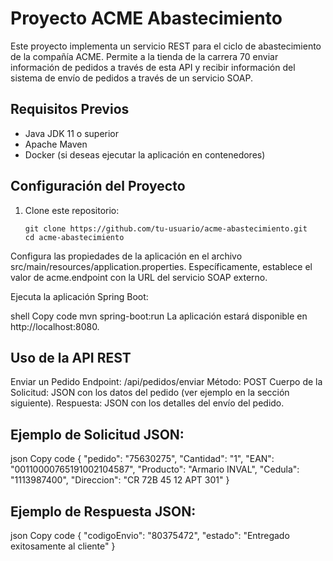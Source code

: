 # Proyecto ACME Abastecimiento

Este proyecto implementa un servicio REST para el ciclo de abastecimiento de la compañía ACME. Permite a la tienda de la carrera 70 enviar información de pedidos a través de esta API y recibir información del sistema de envío de pedidos a través de un servicio SOAP.

## Requisitos Previos

- Java JDK 11 o superior
- Apache Maven
- Docker (si deseas ejecutar la aplicación en contenedores)

## Configuración del Proyecto

1. Clone este repositorio:

   ```shell
   git clone https://github.com/tu-usuario/acme-abastecimiento.git
   cd acme-abastecimiento

Configura las propiedades de la aplicación en el archivo src/main/resources/application.properties. Específicamente, establece el valor de acme.endpoint con la URL del servicio SOAP externo.

Ejecuta la aplicación Spring Boot:

shell
Copy code
mvn spring-boot:run
La aplicación estará disponible en http://localhost:8080.

## Uso de la API REST
Enviar un Pedido
Endpoint: /api/pedidos/enviar
Método: POST
Cuerpo de la Solicitud: JSON con los datos del pedido (ver ejemplo en la sección siguiente).
Respuesta: JSON con los detalles del envío del pedido.

## Ejemplo de Solicitud JSON:
json
Copy code
{
  "pedido": "75630275",
  "Cantidad": "1",
  "EAN": "00110000765191002104587",
  "Producto": "Armario INVAL",
  "Cedula": "1113987400",
  "Direccion": "CR 72B 45 12 APT 301"
}
## Ejemplo de Respuesta JSON:
json
Copy code
{
  "codigoEnvio": "80375472",
  "estado": "Entregado exitosamente al cliente"
}
